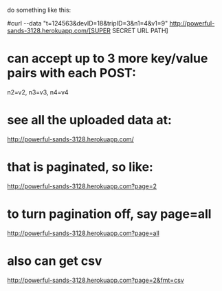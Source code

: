 do something like this:

#curl --data "t=124563&devID=18&tripID=3&n1=4&v1=9"  http://powerful-sands-3128.herokuapp.com/[SUPER SECRET URL PATH]

# can accept up to 3 more key/value pairs with each POST:
n2=v2, n3=v3, n4=v4

# see all the uploaded data at:
http://powerful-sands-3128.herokuapp.com/

# that is paginated, so like:
http://powerful-sands-3128.herokuapp.com?page=2

# to turn pagination off, say page=all
http://powerful-sands-3128.herokuapp.com?page=all

# also can get csv
http://powerful-sands-3128.herokuapp.com?page=2&fmt=csv
